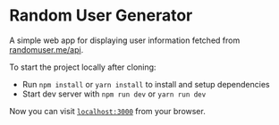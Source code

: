 # Random User Generator

A simple web app for displaying user information fetched from [randomuser.me/api](https://randomuser.me).

To start the project locally after cloning:

  * Run `npm install` or `yarn install` to install and setup dependencies
  * Start dev server with `npm run dev` or `yarn run dev`

Now you can visit [`localhost:3000`](http://localhost:3000) from your browser.
